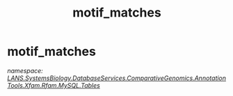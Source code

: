 ﻿---
title: motif_matches
---

# motif_matches
_namespace: [LANS.SystemsBiology.DatabaseServices.ComparativeGenomics.AnnotationTools.Xfam.Rfam.MySQL.Tables](N-LANS.SystemsBiology.DatabaseServices.ComparativeGenomics.AnnotationTools.Xfam.Rfam.MySQL.Tables.html)_






